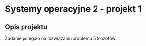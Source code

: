 # Systemy operacyjne 2 - projekt 1

## Opis projektu

Zadanie polegało na rozwiązaniu problemu 5 filozofów.
